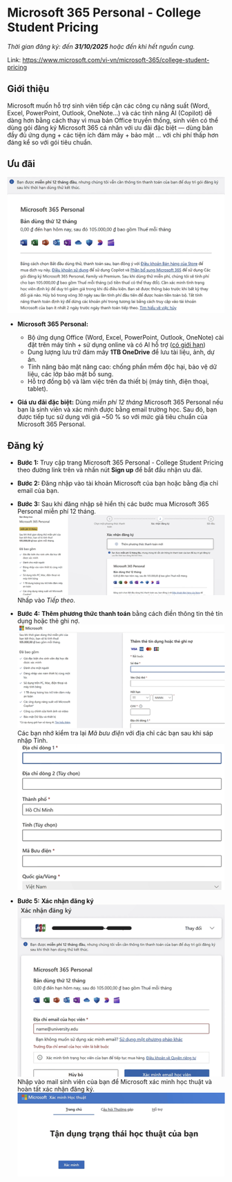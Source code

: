 # Microsoft 365 Personal - College Student Pricing 
*Thời gian đăng ký: đến **31/10/2025** hoặc đến khi hết nguồn cung.*

Link: https://www.microsoft.com/vi-vn/microsoft-365/college-student-pricing

## Giới thiệu

Microsoft muốn hỗ trợ sinh viên tiếp cận các công cụ năng suất (Word, Excel, PowerPoint, Outlook, OneNote…) và các tính năng AI (Copilot) dễ dàng hơn bằng cách thay vì mua bản Office truyền thống, sinh viên có thể dùng gói đăng ký Microsoft 365 cá nhân với ưu đãi đặc biệt — dùng bản đầy đủ ứng dụng + các tiện ích đám mây + bảo mật … với chi phí thấp hơn đáng kể so với gói tiêu chuẩn.

## Ưu đãi

![alt text](images/microsoft_1.png)

* **Microsoft 365 Personal:** 

    - Bộ ứng dụng Office (Word, Excel, PowerPoint, Outlook, OneNote) cài đặt trên máy tính + sử dụng online và có Al hỗ trợ ([có giới hạn](https://support.microsoft.com/vi-vn/office/t%C3%ADn-d%E1%BB%A5ng-ai-v%C3%A0-gi%E1%BB%9Bi-h%E1%BA%A1n-cho-microsoft-365-personal-gia-%C4%91%C3%ACnh-v%C3%A0-premium-68530f1a-4459-4d02-9818-8233c1f673b8))
    - Dung lượng lưu trữ đám mây **1TB OneDrive** để lưu tài liệu, ảnh, dự án. 
    - Tính năng bảo mật nâng cao: chống phần mềm độc hại, bảo vệ dữ liệu, các lớp bảo mật bổ sung.
    - Hỗ trợ đồng bộ và làm việc trên đa thiết bị (máy tính, điện thoại, tablet). 

* **Giá ưu đãi đặc biệt:** Dùng *miễn phí 12 tháng* Microsoft 365 Personal nếu bạn là sinh viên và xác minh được bằng email trường học. Sau đó, bạn được tiếp tục sử dụng với giá ~50 % so với mức giá tiêu chuẩn của Microsoft 365 Personal.

## Đăng ký

- **Bước 1:** Truy cập trang Microsoft 365 Personal - College Student Pricing theo đường link trên và nhấn nút **Sign up** để bắt đầu nhận ưu đãi.
- **Bước 2:** Đăng nhập vào tài khoản Microsoft của bạn hoặc bằng địa chỉ email của bạn.
- **Bước 3:** Sau khi đăng nhập sẽ hiển thị các bước mua Microsoft 365 Personal miễn phí 12 tháng. 
![alt text](images/microsoft_2.png)
Nhấp vào *Tiếp theo*.
- **Bước 4:** **Thêm phương thức thanh toán** bằng cách điền thông tin thẻ tín dụng hoặc thẻ ghi nợ.
![alt text](images/microsoft_3.png)
Các bạn nhớ kiểm tra lại *Mã bưu điện* với địa chỉ các bạn sau khi sáp nhập Tỉnh.
![alt text](images/microsoft_4.png)

- **Bước 5:** **Xác nhận đăng ký** 
![alt text](images/microsoft_5.png)
Nhập vào mail sinh viên của bạn để Microsoft xác minh học thuật và hoàn tất xác nhận đăng ký.
![alt text](images/microsoft_6.png)
